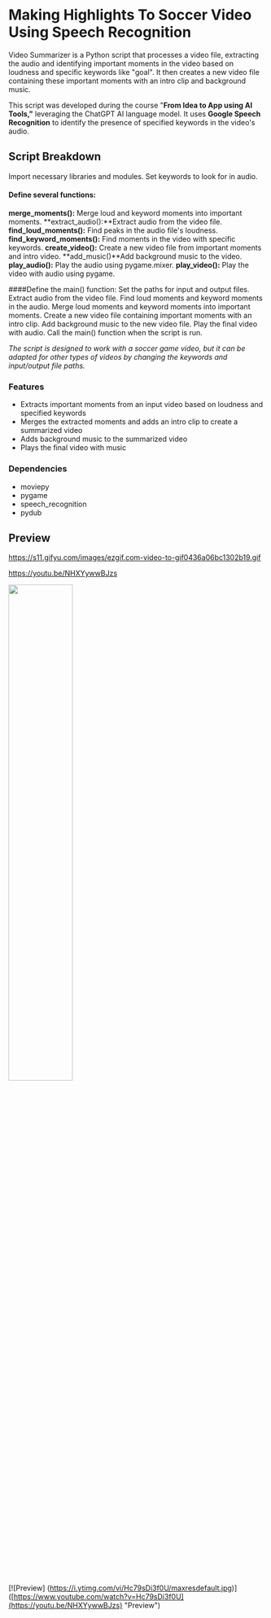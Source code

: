 # Making Highlights To Soccer Video Using Speech Recognition
Video Summarizer is a Python script that processes a video file, extracting the audio and identifying important moments in the video based on loudness and specific keywords like "goal". It then creates a new video file containing these important moments with an intro clip and background music.

This script was developed during the course "**From Idea to App using AI Tools,"** leveraging the ChatGPT AI language model. It uses **Google Speech Recognition** to identify the presence of specified keywords in the video's audio.

## Script Breakdown
Import necessary libraries and modules.
Set keywords to look for in audio.

####  Define several functions:
**merge_moments():** Merge loud and keyword moments into important moments.
**extract_audio():**Extract audio from the video file.
**find_loud_moments():** Find peaks in the audio file's loudness.
**find_keyword_moments():** Find moments in the video with specific keywords.
**create_video():** Create a new video file from important moments and intro video.
**add_music()**Add background music to the video.
**play_audio():** Play the audio using pygame.mixer.
**play_video():** Play the video with audio using pygame.

####Define the main() function:
Set the paths for input and output files.
Extract audio from the video file.
Find loud moments and keyword moments in the audio.
Merge loud moments and keyword moments into important moments.
Create a new video file containing important moments with an intro clip.
Add background music to the new video file.
Play the final video with audio.
Call the main() function when the script is run.

*The script is designed to work with a soccer game video, but it can be adapted for other types of videos by changing the keywords and input/output file paths.*

### Features
- Extracts important moments from an input video based on loudness and specified keywords
- Merges the extracted moments and adds an intro clip to create a summarized video
- Adds background music to the summarized video
- Plays the final video with music

### Dependencies
- moviepy
- pygame
- speech_recognition
- pydub

## Preview


https://s11.gifyu.com/images/ezgif.com-video-to-gif0436a06bc1302b19.gif

https://youtu.be/NHXYywwBJzs

[<img src="https://i9.ytimg.com/vi/NHXYywwBJzs/mqdefault.jpg?sqp=CJiS_6IG-oaymwEmCMACELQB8quKqQMa8AEB-AH-CYAC0AWKAgwIABABGFcgXChlMA8=&rs=AOn4CLBLUGxj3zbuww3pGS9ponES5x5esQ" width="50%">](https://youtu.be/NHXYywwBJzs "Preview")


[![Preview]
(https://i.ytimg.com/vi/Hc79sDi3f0U/maxresdefault.jpg)] 
([https://www.youtube.com/watch?v=Hc79sDi3f0U](https://youtu.be/NHXYywwBJzs) "Preview")   
